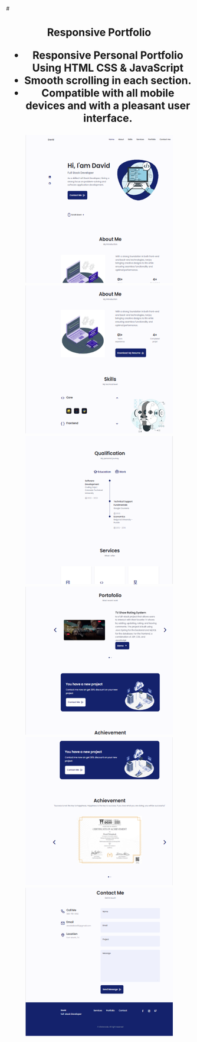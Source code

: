 #<h1 align="center">Responsive Portfolio

- Responsive Personal Portfolio Using HTML CSS & JavaScript
- Smooth scrolling in each section.
- Compatible with all mobile devices and with a pleasant user interface.
<div display="flex">
    <div>
      <img src="images/Screenshot 2023-07-21 211836.png" width="400" height="400">
    </div>
    <div>
      <img src="images/Screenshot 2023-07-21 211911.png" width="400" height="400">
    </div>
    <div>
      <img src="images/Screenshot 2023-07-21 211938.png" width="400" height="400">
    </div>
    <div>
      <img src="images/Screenshot 2023-07-21 211958.png" width="400" height="400">
    </div>
    <div>
      <img src="images/Screenshot 2023-07-21 212031.png" width="400" height="400">
    </div>
    <div>
      <img src="images/Screenshot 2023-07-21 212106.png" width="400" height="400">
    </div>
</div> 

